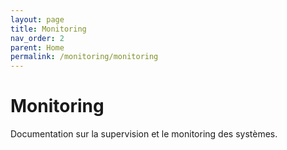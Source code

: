 ```yaml
---
layout: page
title: Monitoring
nav_order: 2
parent: Home
permalink: /monitoring/monitoring
---
```

# Monitoring

Documentation sur la supervision et le monitoring des systèmes.